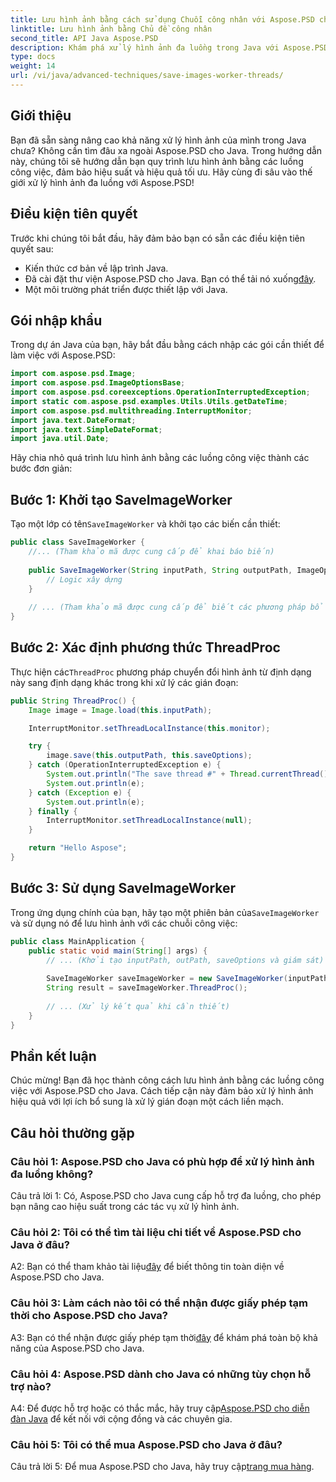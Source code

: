 ```yaml
---
title: Lưu hình ảnh bằng cách sử dụng Chuỗi công nhân với Aspose.PSD cho Java
linktitle: Lưu hình ảnh bằng Chủ đề công nhân
second_title: API Java Aspose.PSD
description: Khám phá xử lý hình ảnh đa luồng trong Java với Aspose.PSD. Tìm hiểu cách lưu hình ảnh hiệu quả bằng cách sử dụng chuỗi công việc.
type: docs
weight: 14
url: /vi/java/advanced-techniques/save-images-worker-threads/
---
```

## Giới thiệu

Bạn đã sẵn sàng nâng cao khả năng xử lý hình ảnh của mình trong Java chưa? Không cần tìm đâu xa ngoài Aspose.PSD cho Java. Trong hướng dẫn này, chúng tôi sẽ hướng dẫn bạn quy trình lưu hình ảnh bằng các luồng công việc, đảm bảo hiệu suất và hiệu quả tối ưu. Hãy cùng đi sâu vào thế giới xử lý hình ảnh đa luồng với Aspose.PSD!

## Điều kiện tiên quyết

Trước khi chúng tôi bắt đầu, hãy đảm bảo bạn có sẵn các điều kiện tiên quyết sau:

- Kiến thức cơ bản về lập trình Java.
-  Đã cài đặt thư viện Aspose.PSD cho Java. Bạn có thể tải nó xuống[đây](https://releases.aspose.com/psd/java/).
- Một môi trường phát triển được thiết lập với Java.

## Gói nhập khẩu

Trong dự án Java của bạn, hãy bắt đầu bằng cách nhập các gói cần thiết để làm việc với Aspose.PSD:

```java
import com.aspose.psd.Image;
import com.aspose.psd.ImageOptionsBase;
import com.aspose.psd.coreexceptions.OperationInterruptedException;
import static com.aspose.psd.examples.Utils.Utils.getDateTime;
import com.aspose.psd.multithreading.InterruptMonitor;
import java.text.DateFormat;
import java.text.SimpleDateFormat;
import java.util.Date;
```

Hãy chia nhỏ quá trình lưu hình ảnh bằng các luồng công việc thành các bước đơn giản:

## Bước 1: Khởi tạo SaveImageWorker

 Tạo một lớp có tên`SaveImageWorker` và khởi tạo các biến cần thiết:

```java
public class SaveImageWorker {
    //... (Tham khảo mã được cung cấp để khai báo biến)
    
    public SaveImageWorker(String inputPath, String outputPath, ImageOptionsBase saveOptions, InterruptMonitor monitor) {
        // Logic xây dựng
    }
    
    // ... (Tham khảo mã được cung cấp để biết các phương pháp bổ sung)
}
```

## Bước 2: Xác định phương thức ThreadProc

 Thực hiện các`ThreadProc` phương pháp chuyển đổi hình ảnh từ định dạng này sang định dạng khác trong khi xử lý các gián đoạn:

```java
public String ThreadProc() {
    Image image = Image.load(this.inputPath);

    InterruptMonitor.setThreadLocalInstance(this.monitor);

    try {
        image.save(this.outputPath, this.saveOptions);
    } catch (OperationInterruptedException e) {
        System.out.println("The save thread #" + Thread.currentThread().getId() + " finishes at " + getDateTime().toString());
        System.out.println(e);
    } catch (Exception e) {
        System.out.println(e);
    } finally {
        InterruptMonitor.setThreadLocalInstance(null);
    }

    return "Hello Aspose";
}
```

## Bước 3: Sử dụng SaveImageWorker

 Trong ứng dụng chính của bạn, hãy tạo một phiên bản của`SaveImageWorker` và sử dụng nó để lưu hình ảnh với các chuỗi công việc:

```java
public class MainApplication {
    public static void main(String[] args) {
        // ... (Khởi tạo inputPath, outPath, saveOptions và giám sát)
        
        SaveImageWorker saveImageWorker = new SaveImageWorker(inputPath, outputPath, saveOptions, monitor);
        String result = saveImageWorker.ThreadProc();
        
        // ... (Xử lý kết quả khi cần thiết)
    }
}
```

## Phần kết luận

Chúc mừng! Bạn đã học thành công cách lưu hình ảnh bằng các luồng công việc với Aspose.PSD cho Java. Cách tiếp cận này đảm bảo xử lý hình ảnh hiệu quả với lợi ích bổ sung là xử lý gián đoạn một cách liền mạch.

## Câu hỏi thường gặp

### Câu hỏi 1: Aspose.PSD cho Java có phù hợp để xử lý hình ảnh đa luồng không?

Câu trả lời 1: Có, Aspose.PSD cho Java cung cấp hỗ trợ đa luồng, cho phép bạn nâng cao hiệu suất trong các tác vụ xử lý hình ảnh.

### Câu hỏi 2: Tôi có thể tìm tài liệu chi tiết về Aspose.PSD cho Java ở đâu?

A2: Bạn có thể tham khảo tài liệu[đây](https://reference.aspose.com/psd/java/) để biết thông tin toàn diện về Aspose.PSD cho Java.

### Câu hỏi 3: Làm cách nào tôi có thể nhận được giấy phép tạm thời cho Aspose.PSD cho Java?

 A3: Bạn có thể nhận được giấy phép tạm thời[đây](https://purchase.aspose.com/temporary-license/) để khám phá toàn bộ khả năng của Aspose.PSD cho Java.

### Câu hỏi 4: Aspose.PSD dành cho Java có những tùy chọn hỗ trợ nào?

 A4: Để được hỗ trợ hoặc có thắc mắc, hãy truy cập[Aspose.PSD cho diễn đàn Java](https://forum.aspose.com/c/psd/34) để kết nối với cộng đồng và các chuyên gia.

### Câu hỏi 5: Tôi có thể mua Aspose.PSD cho Java ở đâu?

 Câu trả lời 5: Để mua Aspose.PSD cho Java, hãy truy cập[trang mua hàng](https://purchase.aspose.com/buy).
